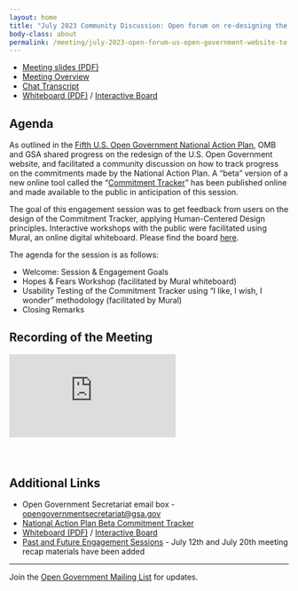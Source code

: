```yaml
---
layout: home
title: "July 2023 Community Discussion: Open forum on re-designing the U.S. Open Government website and input on how we track progress on the U.S. National Action Plan"
body-class: about
permalink: /meeting/july-2023-open-forum-us-open-government-website-to-track-progress-on-the-us-national-action-plan/
---
```


* [Meeting slides (PDF)](/assets/files/2023-07-27-open-gov-public-meeting-slides.pdf)
* [Meeting Overview](/assets/files/2023-07-27-public-meeting-meeting-overview.pdf)
* [Chat Transcript](/assets/files/2023-07-27-public-meeting-chat-transcript.pdf)
* [Whiteboard (PDF)](/assets/files/2023-07-27-public-meeting-meeting-whiteboard.pdf) / [Interactive Board](https://app.mural.co/t/gsa6/m/gsa6/1689346411541/87f1ec53931c716e38bcae6c44885eaac60ea4b9?sender=ub64cdaf81c5e3e5bb6e79859)


## Agenda

As outlined in the [Fifth U.S. Open Government National Action Plan](/national-action-plan/5/), OMB and GSA shared progress on the redesign of the U.S. Open Government website, and facilitated a community discussion on how to track progress on the commitments made by the National Action Plan. A “beta” version of a new online tool called the “[Commitment Tracker](/national-action-plan/5/commitments/)” has been published online and made available to the public in anticipation of this session. 
 
The goal of this engagement session was to get feedback from users on the design of the Commitment Tracker, applying Human-Centered Design principles. Interactive workshops with the public were facilitated using Mural, an online digital whiteboard. Please find the board [here](https://app.mural.co/t/gsa6/m/gsa6/1689346411541/87f1ec53931c716e38bcae6c44885eaac60ea4b9?sender=ub64cdaf81c5e3e5bb6e79859). 


The agenda for the session is as follows:
* Welcome: Session & Engagement Goals
* Hopes & Fears Workshop (facilitated by Mural whiteboard)
* Usability Testing of the Commitment Tracker using “I like, I wish, I wonder” methodology (facilitated by Mural)
* Closing Remarks

## Recording of the Meeting

<div class="video-container" style="margin-bottom: 5em">
<iframe src="https://www.youtube.com/embed/18KIZAZwNgs?si=aYjKFhnLjFwoBAVi" title="YouTube video player" frameborder="0" allow="accelerometer; autoplay; clipboard-write; encrypted-media; gyroscope; picture-in-picture" allowfullscreen></iframe>
</div>

## Additional Links

* Open Government Secretariat email box - [&#x6f;&#x70;&#x65;&#x6e;&#x67;&#x6f;&#x76;&#x65;&#x72;&#x6e;&#x6d;&#x65;&#x6e;&#x74;&#x73;&#x65;&#x63;&#x72;&#x65;&#x74;&#x61;&#x72;&#x69;&#x61;&#x74;&#x40;&#x67;&#x73;&#x61;&#x2e;&#x67;ov](mail&#116;o&#58;&#x6f;&#x70;&#x65;&#x6e;&#x67;&#x6f;&#x76;&#x65;&#x72;&#x6e;&#x6d;&#x65;&#x6e;&#x74;&#x73;&#x65;&#x63;&#x72;&#x65;&#x74;&#x61;&#x72;&#x69;&#x61;&#x74;&#x40;&#x67;&#x73;&#x61;&#x2e;&#x67;&#x6f;&#x76;)
* [National Action Plan Beta Commitment Tracker](/national-action-plan/5/commitments/)
* [Whiteboard (PDF)](/assets/files/2023-07-27-public-meeting-meeting-whiteboard.pdf) / [Interactive Board](https://app.mural.co/t/gsa6/m/gsa6/1689346411541/87f1ec53931c716e38bcae6c44885eaac60ea4b9?sender=ub64cdaf81c5e3e5bb6e79859)
* [Past and Future Engagement Sessions](/national-action-plan/5/schedule-of-open-govt-public-engagement-sessions/) - July 12th and July 20th meeting recap materials have been added

---

Join the [Open Government Mailing List](/mailing-list/) for updates.

